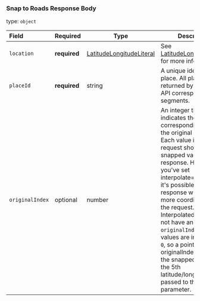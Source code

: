 <!--- This is a generated file, do not edit! -->
<!--- [START maps_http_schema_snappedpoint] -->
<h3 class="schema-object" id="SnappedPoint">Snap to Roads Response Body</h3>

type: `object`

| Field           | Required     | Type                                                                             | Description                                                                                                                                                                                                                                                                                                                                                                                                                                                                                              |
| :-------------- | ------------ | -------------------------------------------------------------------------------- | -------------------------------------------------------------------------------------------------------------------------------------------------------------------------------------------------------------------------------------------------------------------------------------------------------------------------------------------------------------------------------------------------------------------------------------------------------------------------------------------------------- |
| `location`      | **required** | [LatitudeLongitudeLiteral](#LatitudeLongitudeLiteral "LatitudeLongitudeLiteral") | See [LatitudeLongitudeLiteral](#LatitudeLongitudeLiteral "LatitudeLongitudeLiteral") for more information.                                                                                                                                                                                                                                                                                                                                                                                               |
| `placeId`       | **required** | string                                                                           | A unique identifier for a place. All place IDs returned by the Roads API correspond to road segments.                                                                                                                                                                                                                                                                                                                                                                                                    |
| `originalIndex` | optional     | number                                                                           | An integer that indicates the corresponding value in the original request. Each value in the request should map to a snapped value in the response. However, if you've set interpolate=true, then it's possible that the response will contain more coordinates than the request. Interpolated values will not have an `originalIndex`. These values are indexed from `0`, so a point with an originalIndex of `4` will be the snapped value of the 5th latitude/longitude passed to the path parameter. |

<!--- [END maps_http_schema_snappedpoint] -->